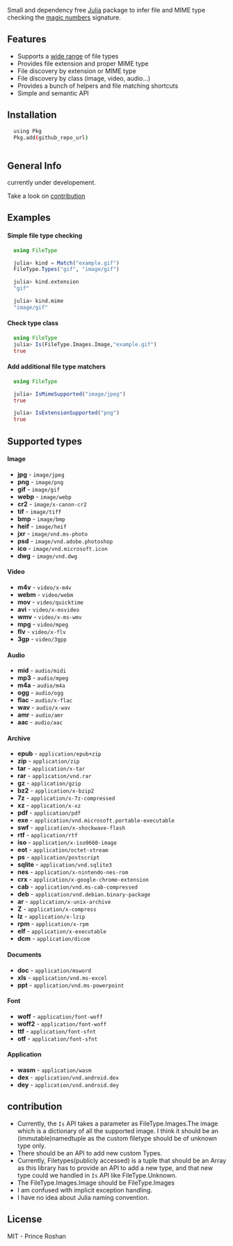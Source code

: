 Small and dependency free [Julia](https://julialang.org/) package to infer file and MIME type checking the [magic numbers](<https://en.wikipedia.org/wiki/Magic_number_(programming)#Magic_numbers_in_files>) signature.


## Features

- Supports a [wide range](#supported-types) of file types
- Provides file extension and proper MIME type
- File discovery by extension or MIME type
- File discovery by class (image, video, audio...)
- Provides a bunch of helpers and file matching shortcuts
- Simple and semantic API

## Installation

```bash
  using Pkg
  Pkg.add(github_repo_url)
    
```

## General Info
currently under developement.

Take a look on [contribution](##contribution)



## Examples

#### Simple file type checking

```julia
  using FileType

  julia> kind = Match("example.gif")
  FileType.Types("gif", "image/gif")

  julia> kind.extension
  "gif"

  julia> kind.mime
  "image/gif"

```

#### Check type class

```julia
  using FileType
  julia> Is(FileType.Images.Image,"example.gif")
  true
```

#### Add additional file type matchers

```julia
  using FileType

  julia> IsMimeSupported("image/jpeg")
  true

  julia> IsExtensionSupported("png")
  true

```

## Supported types

#### Image

- **jpg** - `image/jpeg`
- **png** - `image/png`
- **gif** - `image/gif`
- **webp** - `image/webp`
- **cr2** - `image/x-canon-cr2`
- **tif** - `image/tiff`
- **bmp** - `image/bmp`
- **heif** - `image/heif`
- **jxr** - `image/vnd.ms-photo`
- **psd** - `image/vnd.adobe.photoshop`
- **ico** - `image/vnd.microsoft.icon`
- **dwg** - `image/vnd.dwg`

#### Video

- **m4v** - `video/x-m4v`
- **webm** - `video/webm`
- **mov** - `video/quicktime`
- **avi** - `video/x-msvideo`
- **wmv** - `video/x-ms-wmv`
- **mpg** - `video/mpeg`
- **flv** - `video/x-flv`
- **3gp** - `video/3gpp`

#### Audio

- **mid** - `audio/midi`
- **mp3** - `audio/mpeg`
- **m4a** - `audio/m4a`
- **ogg** - `audio/ogg`
- **flac** - `audio/x-flac`
- **wav** - `audio/x-wav`
- **amr** - `audio/amr`
- **aac** - `audio/aac`

#### Archive

- **epub** - `application/epub+zip`
- **zip** - `application/zip`
- **tar** - `application/x-tar`
- **rar** - `application/vnd.rar`
- **gz** - `application/gzip`
- **bz2** - `application/x-bzip2`
- **7z** - `application/x-7z-compressed`
- **xz** - `application/x-xz`
- **pdf** - `application/pdf`
- **exe** - `application/vnd.microsoft.portable-executable`
- **swf** - `application/x-shockwave-flash`
- **rtf** - `application/rtf`
- **iso** - `application/x-iso9660-image`
- **eot** - `application/octet-stream`
- **ps** - `application/postscript`
- **sqlite** - `application/vnd.sqlite3`
- **nes** - `application/x-nintendo-nes-rom`
- **crx** - `application/x-google-chrome-extension`
- **cab** - `application/vnd.ms-cab-compressed`
- **deb** - `application/vnd.debian.binary-package`
- **ar** - `application/x-unix-archive`
- **Z** - `application/x-compress`
- **lz** - `application/x-lzip`
- **rpm** - `application/x-rpm`
- **elf** - `application/x-executable`
- **dcm** - `application/dicom`

#### Documents

- **doc** - `application/msword`
- **xls** - `application/vnd.ms-excel`
- **ppt** - `application/vnd.ms-powerpoint`


#### Font

- **woff** - `application/font-woff`
- **woff2** - `application/font-woff`
- **ttf** - `application/font-sfnt`
- **otf** - `application/font-sfnt`

#### Application

- **wasm** - `application/wasm`
- **dex** - `application/vnd.android.dex`
- **dey** - `application/vnd.android.dey`

## contribution

- Currently, the ``Is`` API takes a parameter as FileType.Images.The image which is a dictionary of all the supported image. I think it should be an (immutable)namedtuple as the custom filetype should be of unknown type only.    
- There should be an API to add new custom Types.
- Currently, Filetypes(publicly accessed) is a tuple that should be an Array as this library has to provide an API to add a new type, and that new type could we handled in ``Is`` API like FileType.Unknown.
- The FileType.Images.Image should be FileType.Images
- I am confused with implicit exception handling.
- I have no idea about Julia naming convention.

## License

MIT - Prince Roshan
